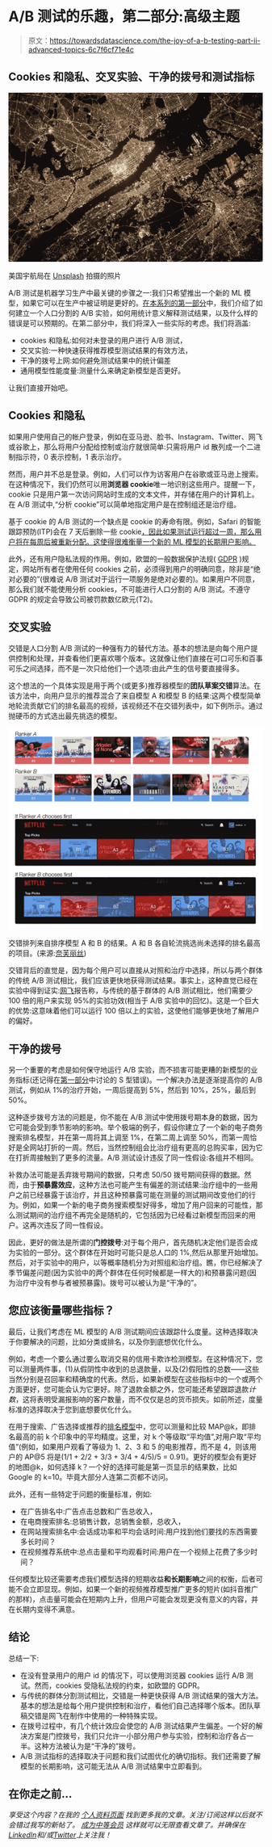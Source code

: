 # A/B 测试的乐趣，第二部分:高级主题

> 原文：<https://towardsdatascience.com/the-joy-of-a-b-testing-part-ii-advanced-topics-6c7f6cf71e4c>

## Cookies 和隐私、交叉实验、干净的拨号和测试指标

![](img/aeab48f46cb7e9204e66fca8aebce68c.png)

美国宇航局在 [Unsplash](https://unsplash.com?utm_source=medium&utm_medium=referral) 拍摄的照片

A/B 测试是机器学习生产中最关键的步骤之一:我们只希望推出一个新的 ML 模型，如果它可以在生产中被证明是更好的。[在本系列的第一部分](/the-joy-of-a-b-testing-theory-practice-and-pitfalls-de58acbdb04a)中，我们介绍了如何建立一个人口分割的 A/B 实验，如何用统计意义解释测试结果，以及什么样的错误是可以预期的。在第二部分中，我们将深入一些实际的考虑。我们将涵盖:

*   cookies 和隐私:如何对未登录的用户进行 A/B 测试，
*   交叉实验:一种快速获得推荐模型测试结果的有效方法，
*   干净的拨号上网:如何避免测试结果中的统计偏差
*   通用模型性能度量:测量什么来确定新模型是否更好。

让我们直接开始吧。

## Cookies 和隐私

如果用户使用自己的帐户登录，例如在亚马逊、脸书、Instagram、Twitter、网飞或谷歌上，那么将用户分配给控制或治疗就很简单:只需将用户 id 散列成一个二进制指示符，0 表示控制，1 表示治疗。

然而，用户并不总是登录。例如，人们可以作为访客用户在谷歌或亚马逊上搜索。在这种情况下，我们仍然可以用**浏览器 cookie**唯一地识别这些用户。提醒一下，cookie 只是用户第一次访问网站时生成的文本文件，并存储在用户的计算机上。在 A/B 测试中,“分析 cookie”可以简单地指定用户是在控制组还是治疗组。

基于 cookie 的 A/B 测试的一个缺点是 cookie 的寿命有限。例如，Safari 的智能跟踪预防(ITP)会在 7 天后删除一些 cookie[，因此如果测试运行超过一周，那么用户将在每周后被重新分配。这使得很难衡量一个新的 ML 模型的长期用户影响。](https://cookiesaver.io/archives/analytics-guides/how-safari-itp-impacts-cookies/)

此外，还有用户隐私法规的作用。例如，欧盟的一般数据保护法规( [GDPR](https://gdpr.eu/cookies/) )规定，网站所有者在使用任何 cookies 之前，必须得到用户的明确同意，除非是“绝对必要的”(很难说 A/B 测试对于运行一项服务是绝对必要的)。如果用户不同意，那么我们就不能使用分析 cookies，不可能进行人口分割的 A/B 测试。不遵守 GDPR 的规定会导致公司被罚款数亿欧元(T2)。

## 交叉实验

交错是人口分割 A/B 测试的一种强有力的替代方法。基本的想法是向每个用户提供控制和处理，并查看他们更喜欢哪个版本。这就像让他们直接在可口可乐和百事可乐之间选择，而不是一次只给他们一个选项:由此产生的信号要直接得多。

这个想法的一个具体实现是用于两个(或更多)推荐器模型的**团队草案交错**算法。在该方法中，向用户显示的推荐混合了来自模型 A 和模型 B 的结果:这两个模型简单地轮流贡献它们的排名最高的视频，该视频还不在交错列表中，如下例所示。通过抛硬币的方式选出最先挑选的模型。

![](img/0c7b76fb0b6c09c4f905a18108339615.png)

交错排列来自排序模型 A 和 B 的结果。A 和 B 各自轮流挑选尚未选择的排名最高的项目。(来源:[奈芙丽丝](https://netflixtechblog.com/interleaving-in-online-experiments-at-netflix-a04ee392ec55))

交错背后的直觉是，因为每个用户可以直接从对照和治疗中选择，所以与两个群体的传统 A/B 测试相比，我们应该更快地获得测试结果。事实上，这种直觉已经在实验中得到证实:[网飞](https://netflixtechblog.com/interleaving-in-online-experiments-at-netflix-a04ee392ec55)报告称，与传统的基于群体的 A/B 测试相比，他们需要少 100 倍的用户来实现 95%的实验功效(相当于 A/B 实验中的回忆)。这是一个巨大的优势:这意味着他们可以运行 100 倍以上的实验，这使他们能够更快地了解用户的偏好。

## 干净的拨号

另一个重要的考虑是如何保守地运行 A/B 实验，而不损害可能更糟的新模型的业务指标(还记得在[第一部分](/the-joy-of-a-b-testing-theory-practice-and-pitfalls-de58acbdb04a)中讨论的 S 型错误)。一个解决办法是逐渐提高你的 A/B 测试，例如从 1%的治疗开始，一周后提高到 5%，然后到 10%，25%，最后到 50%。

这种逐步拨号方法的问题是，你不能在 A/B 测试中使用拨号期本身的数据，因为它可能会受到季节影响的影响。举个极端的例子，假设你建立了一个新的电子商务搜索排名模型，并在第一周将其上调至 1%，在第二周上调至 50%，而第一周恰好是全网站打折的一周。然后，当然控制组会比治疗组有更高的总购买率，因为它在打折周接触到了更多的流量。A/B 测试设计违反了同一性假设:各组并不相同。

补救办法可能是丢弃拨号期间的数据，只考虑 50/50 拨号期间获得的数据。然而，由于**预暴露效应**，这种方法也可能产生有偏差的测试结果:治疗组中的一些用户之前已经暴露于该治疗，并且这种预暴露可能在测量的测试期间改变他们的行为。例如，如果一个新的电子商务搜索模型好得多，增加了用户回来的可能性，那么测试期间的治疗组不再完全是随机的，它包括因为已经看过新模型而回来的用户。这再次违反了同一性假设。

因此，更好的做法是所谓的**门控拨号**:对于每个用户，首先随机决定他们是否会成为实验的一部分。这个群体在开始时可能只是总人口的 1%,然后从那里开始增加。然后，对于实验中的用户，以等概率随机分为对照组和治疗组。瞧，你已经解决了季节偏差问题(因为实验中的两个群体在任何时候都是一样大的)和预暴露问题(因为治疗中没有参与者被预暴露)。拨号可以被认为是“干净的”。

## 您应该衡量哪些指标？

最后，让我们考虑在 ML 模型的 A/B 测试期间应该跟踪什么度量。这种选择取决于你要解决的问题，比如分类或排名，以及你到底想优化什么。

例如，考虑一个要么通过要么取消交易的信用卡欺诈检测模型。在这种情况下，您可以测量两件事，(1)从假阴性中收到的总退款量，以及(2)假阳性的总数——这些当然分别是召回率和精确度的代表。然后，如果新模型在这些指标中的一个或两个方面更好，您可能会认为它更好。除了退款金额之外，您可能还希望跟踪退款*计数*，这将表明受漏报影响的客户数量，而不仅仅是总的货币损失。如前所述，度量标准的选择取决于您到底想要优化什么。

在用于搜索、广告选择或推荐的[排名模型](/learning-to-rank-a-primer-40d2ff9960af)中，您可以测量和比较 MAP@k，即排名最高的前 k 个印象中的平均精度。这里，对 k 个等级取“平均值”,对用户取“平均值”(例如，如果用户观看了等级为 1、2、3 和 5 的电影推荐，而不是 4，则该用户的 AP@5 将是(1/1 + 2/2 + 3/3 + 3/4 + 4/5)/5 = 0.91)。更好的模型会有更好的地图@k，如何选择 k？一个好的选择可能是第一页显示的结果数，比如 Google 的 k=10。毕竟大部分人连第二页都不访问。

此外，还有一些特定于问题的衡量标准，例如:

*   在广告排名中:广告点击总数和广告总收入，
*   在电商搜索排名:总销售计数，总销售金额，总收入，
*   在网站搜索排名中:会话成功率和平均会话时间:用户找到他们要找的东西需要多长时间？
*   在视频推荐系统中:总点击量和平均观看时间:用户在一个视频上花费了多少时间？

任何模型比较还需要考虑我们模型选择的短期收益**和长期影响**之间的权衡，后者可能不会立即显现。例如，如果一个新的视频推荐模型推广更多的短片(如抖音推广的那样)，点击量可能会在短期内上升，但用户可能会发现更没有意义的内容，并在长期内变得不满意。

## 结论

总结一下:

*   在没有登录用户的用户 id 的情况下，可以使用浏览器 cookies 运行 A/B 测试。然而，cookies 受隐私法规的约束，如欧盟的 GDPR。
*   与传统的群体分割测试相比，交错是一种更快获得 A/B 测试结果的强大方法。基本的想法是给每个用户提供控制和治疗，看他们自己选择哪个版本。团队草稿交错是网飞在制作中使用的一种特殊实现。
*   在拨号过程中，有几个统计效应会使您的 A/B 测试结果产生偏差。一个好的解决方案是门控拨号，我们只允许一小部分用户参与实验，控制和治疗各占一半。这种方法被认为是“干净的”拨号。
*   A/B 测试指标的选择取决于问题和我们试图优化的确切指标。我们还需要了解模型的长期影响，这可能无法从 A/B 测试结果中立即看到。

## 在你走之前…

*享受这个内容？在我的* [*个人资料页面*](https://medium.com/@samuel.flender) *找到更多我的文章。关注/订阅这样以后就不会错过我写的新帖了。* [*成为中等会员*](https://medium.com/@samuel.flender/membership) *这样就可以无限查看文章了。并确保在*[*LinkedIn*](https://www.linkedin.com/in/sflender/)*和/或*[*Twitter*](https://twitter.com/samflender)*上关注我！*